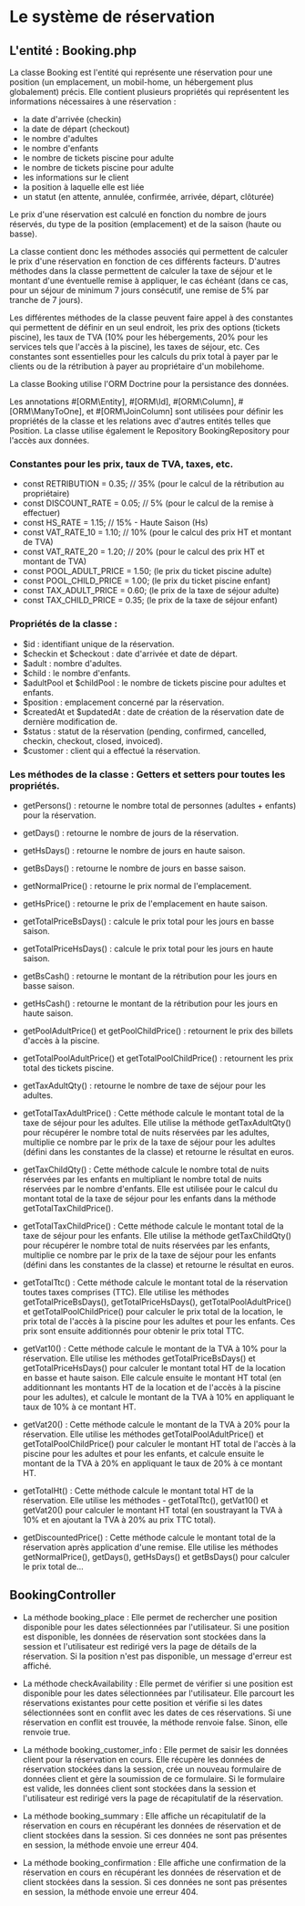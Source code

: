 # Le système de réservation

## L'entité : Booking.php

La classe Booking est l'entité qui représente une réservation pour une position (un emplacement, un mobil-home, un hébergement plus globalement) précis. Elle contient plusieurs propriétés qui représentent les informations nécessaires à une réservation :

- la date d'arrivée (checkin)
- la date de départ (checkout)
- le nombre d'adultes
- le nombre d'enfants
- le nombre de tickets piscine pour adulte
- le nombre de tickets piscine pour adulte
- les informations sur le client
- la position à laquelle elle est liée
- un statut (en attente, annulée, confirmée, arrivée, départ, clôturée)

Le prix d'une réservation est calculé en fonction du nombre de jours réservés, du type de la position (emplacement) et de la saison (haute ou basse).

La classe contient donc les méthodes associés qui permettent de calculer le prix d'une réservation en fonction de ces différents facteurs. D'autres méthodes dans la classe permettent de calculer la taxe de séjour et le montant d'une éventuelle remise à appliquer, le cas échéant (dans ce cas, pour un séjour de minimum 7 jours consécutif, une remise de 5% par tranche de 7 jours).

Les différentes méthodes de la classe peuvent faire appel à des constantes qui permettent de définir en un seul endroit, les prix des options (tickets piscine), les taux de TVA (10% pour les hébergements, 20% pour les services tels que l'accès à la piscine), les taxes de séjour, etc. Ces constantes sont essentielles pour les calculs du prix total à payer par le clients ou de la rétribution à payer au propriétaire d'un mobilehome.

La classe Booking utilise l'ORM Doctrine pour la persistance des données.

Les annotations #[ORM\Entity], #[ORM\Id], #[ORM\Column], #[ORM\ManyToOne], et #[ORM\JoinColumn] sont utilisées pour définir les propriétés de la classe et les relations avec d'autres entités telles que Position. La classe utilise également le Repository BookingRepository pour l'accès aux données.

### Constantes pour les prix, taux de TVA, taxes, etc.

- const RETRIBUTION = 0.35; // 35% (pour le calcul de la rétribution au propriétaire)
- const DISCOUNT_RATE = 0.05; // 5% (pour le calcul de la remise à effectuer)
- const HS_RATE = 1.15; // 15% - Haute Saison (Hs)
- const VAT_RATE_10 = 1.10; // 10% (pour le calcul des prix HT et montant de TVA)
- const VAT_RATE_20 = 1.20; // 20% (pour le calcul des prix HT et montant de TVA)
- const POOL_ADULT_PRICE = 1.50; (le prix du ticket piscine adulte)
- const POOL_CHILD_PRICE = 1.00; (le prix du ticket piscine enfant)
- const TAX_ADULT_PRICE = 0.60; (le prix de la taxe de séjour adulte)
- const TAX_CHILD_PRICE = 0.35; (le prix de la taxe de séjour enfant)

### Propriétés de la classe :

- $id : identifiant unique de la réservation.
- $checkin et $checkout : date d'arrivée et date de départ.
- $adult : nombre d'adultes.
- $child : le nombre d'enfants.
- $adultPool et $childPool : le nombre de tickets piscine pour adultes et enfants.
- $position : emplacement concerné par la réservation.
- $createdAt et $updatedAt : date de création de la réservation date de dernière modification de.
- $status : statut de la réservation (pending, confirmed, cancelled, checkin, checkout, closed, invoiced).
- $customer : client qui a effectué la réservation.

### Les méthodes de la classe : Getters et setters pour toutes les propriétés.

- getPersons() : retourne le nombre total de personnes (adultes + enfants) pour la réservation.
- getDays() : retourne le nombre de jours de la réservation.
- getHsDays() : retourne le nombre de jours en haute saison.
- getBsDays() : retourne le nombre de jours en basse saison.
- getNormalPrice() : retourne le prix normal de l'emplacement.
- getHsPrice() : retourne le prix de l'emplacement en haute saison.
- getTotalPriceBsDays() : calcule le prix total pour les jours en basse saison.
- getTotalPriceHsDays() : calcule le prix total pour les jours en haute saison.
- getBsCash() : retourne le montant de la rétribution pour les jours en basse saison.
- getHsCash() : retourne le montant de la rétribution pour les jours en haute saison.
- getPoolAdultPrice() et getPoolChildPrice() : retournent le prix des billets d'accès à la piscine.
- getTotalPoolAdultPrice() et getTotalPoolChildPrice() : retournent les prix total des tickets piscine.
- getTaxAdultQty() : retourne le nombre de taxe de séjour pour les adultes.

- getTotalTaxAdultPrice() : Cette méthode calcule le montant total de la taxe de séjour pour les adultes. Elle utilise la méthode getTaxAdultQty() pour récupérer le nombre total de nuits réservées par les adultes, multiplie ce nombre par le prix de la taxe de séjour pour les adultes (défini dans les constantes de la classe) et retourne le résultat en euros.

- getTaxChildQty() : Cette méthode calcule le nombre total de nuits réservées par les enfants en multipliant le nombre total de nuits réservées par le nombre d'enfants. Elle est utilisée pour le calcul du montant total de la taxe de séjour pour les enfants dans la méthode getTotalTaxChildPrice().

- getTotalTaxChildPrice() : Cette méthode calcule le montant total de la taxe de séjour pour les enfants. Elle utilise la méthode getTaxChildQty() pour récupérer le nombre total de nuits réservées par les enfants, multiplie ce nombre par le prix de la taxe de séjour pour les enfants (défini dans les constantes de la classe) et retourne le résultat en euros.

- getTotalTtc() : Cette méthode calcule le montant total de la réservation toutes taxes comprises (TTC). Elle utilise les méthodes getTotalPriceBsDays(), getTotalPriceHsDays(), getTotalPoolAdultPrice() et getTotalPoolChildPrice() pour calculer le prix total de la location, le prix total de l'accès à la piscine pour les adultes et pour les enfants. Ces prix sont ensuite additionnés pour obtenir le prix total TTC.

- getVat10() : Cette méthode calcule le montant de la TVA à 10% pour la réservation. Elle utilise les méthodes getTotalPriceBsDays() et getTotalPriceHsDays() pour calculer le montant total HT de la location en basse et haute saison. Elle calcule ensuite le montant HT total (en additionnant les montants HT de la location et de l'accès à la piscine pour les adultes), et calcule le montant de la TVA à 10% en appliquant le taux de 10% à ce montant HT.

- getVat20() : Cette méthode calcule le montant de la TVA à 20% pour la réservation. Elle utilise les méthodes getTotalPoolAdultPrice() et getTotalPoolChildPrice() pour calculer le montant HT total de l'accès à la piscine pour les adultes et pour les enfants, et calcule ensuite le montant de la TVA à 20% en appliquant le taux de 20% à ce montant HT.

- getTotalHt() : Cette méthode calcule le montant total HT de la réservation. Elle utilise les méthodes - getTotalTtc(), getVat10() et getVat20() pour calculer le montant HT total (en soustrayant la TVA à 10% et en ajoutant la TVA à 20% au prix TTC total).

- getDiscountedPrice() : Cette méthode calcule le montant total de la réservation après application d'une remise. Elle utilise les méthodes getNormalPrice(), getDays(), getHsDays() et getBsDays() pour calculer le prix total de...

## BookingController

- La méthode booking_place : Elle permet de rechercher une position disponible pour les dates sélectionnées par l'utilisateur. Si une position est disponible, les données de réservation sont stockées dans la session et l'utilisateur est redirigé vers la page de détails de la réservation. Si la position n'est pas disponible, un message d'erreur est affiché.

- La méthode checkAvailability : Elle permet de vérifier si une position est disponible pour les dates sélectionnées par l'utilisateur. Elle parcourt les réservations existantes pour cette position et vérifie si les dates sélectionnées sont en conflit avec les dates de ces réservations. Si une réservation en conflit est trouvée, la méthode renvoie false. Sinon, elle renvoie true.

- La méthode booking_customer_info : Elle permet de saisir les données client pour la réservation en cours. Elle récupère les données de réservation stockées dans la session, crée un nouveau formulaire de données client et gère la soumission de ce formulaire. Si le formulaire est valide, les données client sont stockées dans la session et l'utilisateur est redirigé vers la page de récapitulatif de la réservation.

- La méthode booking_summary : Elle affiche un récapitulatif de la réservation en cours en récupérant les données de réservation et de client stockées dans la session. Si ces données ne sont pas présentes en session, la méthode envoie une erreur 404.

- La méthode booking_confirmation : Elle affiche une confirmation de la réservation en cours en récupérant les données de réservation et de client stockées dans la session. Si ces données ne sont pas présentes en session, la méthode envoie une erreur 404.
